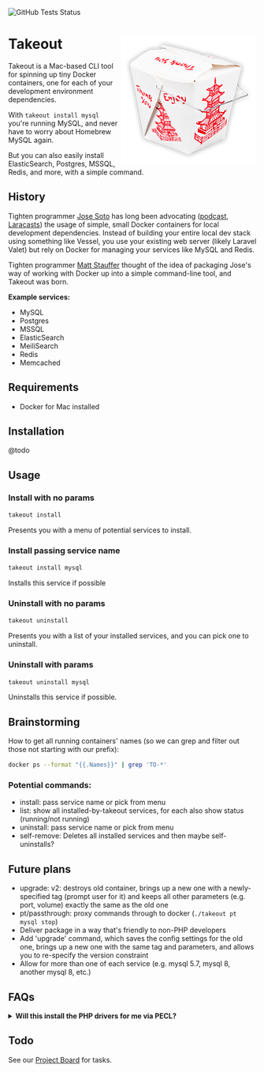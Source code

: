 ![GitHub Tests Status](https://img.shields.io/github/workflow/status/tightenco/takeout/run-tests?label=tests)
# <img src="takeout-container.png" alt="Takeout container" align="right"> Takeout

Takeout is a Mac-based CLI tool for spinning up tiny Docker containers, one for each of your development environment dependencies.

With `takeout install mysql` you're running MySQL, and never have to worry about Homebrew MySQL again.

But you can also easily install ElasticSearch, Postgres, MSSQL, Redis, and more, with a simple command.

## History

Tighten programmer [Jose Soto](https://twitter.com/josecanhelp) has long been advocating ([podcast](https://twentypercenttime.simplecast.com/episodes/jose-soto-docker-for-local-development), [Laracasts](https://laracasts.com/series/guest-spotlight/episodes/2)) the usage of simple, small Docker containers for local development dependencies. Instead of building your entire local dev stack using something like Vessel, you use your existing web server (likely Laravel Valet) but rely on Docker for managing your services like MySQL and Redis.

Tighten programmer [Matt Stauffer](https://twitter.com/stauffermatt) thought of the idea of packaging Jose's way of working with Docker up into a simple command-line tool, and Takeout was born.

**Example services:**

- MySQL
- Postgres
- MSSQL
- ElasticSearch
- MeiliSearch
- Redis
- Memcached

## Requirements

- Docker for Mac installed

## Installation

@todo

## Usage

### Install with no params

```bash
takeout install
```

Presents you with a menu of potential services to install.

### Install passing service name

```bash
takeout install mysql
```

Installs this service if possible

### Uninstall with no params

```bash
takeout uninstall
```

Presents you with a list of your installed services, and you can pick one to uninstall.

### Uninstall with params

```bash
takeout uninstall mysql
```

Uninstalls this service if possible.

## Brainstorming

How to get all running containers' names (so we can grep and filter out those not starting with our prefix):

```bash
docker ps --format "{{.Names}}" | grep 'TO-*'
```

### Potential commands:

- install: pass service name or pick from menu
- list: show all installed-by-takeout services, for each also show status (running/not running)
- uninstall: pass service name or pick from menu
- self-remove: Deletes all installed services and then maybe self-uninstalls?

## Future plans

- upgrade: v2: destroys old container, brings up a new one with a newly-specified tag (prompt user for it) and keeps all other parameters (e.g. port, volume) exactly the same as the old one
- pt/passthrough: proxy commands through to docker (`./takeout pt mysql stop`)
- Deliver package in a way that's friendly to non-PHP developers
- Add 'upgrade' command, which saves the config settings for the old one, brings up a new one with the same tag and parameters, and allows you to re-specify the version constraint
- Allow for more than one of each service (e.g. mysql 5.7, mysql 8, another mysql 8, etc.)

## FAQs

<details>
    <summary><strong>Will this install the PHP drivers for me via PECL?</strong></summary>

    Sadly, no.
</details>

## Todo

See our [Project Board](https://github.com/tightenco/takeout/projects/1) for tasks.
